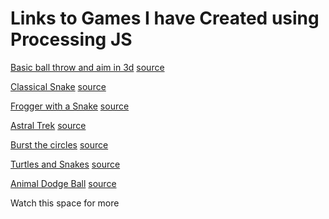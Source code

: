 <html>
<body>

<h1>Links to Games I have Created using Processing JS</h1>
  

<p><a href="http://ameya0111.github.io/games/3dballthrow.html">Basic ball throw and aim in 3d</a> <a href="https://github.com/ameya0111/games/blob/main/3dballthrow.pde">source</a> 
</p>  
<p><a href="http://ameya0111.github.io/games/snakeGame.html">Classical Snake</a> 
<a href="https://github.com/ameya0111/games/blob/main/hello-web.pde">source</a> 
</p>

<p><a href="http://ameya0111.github.io/games/snakerr.html">Frogger with a Snake</a> <a href="https://github.com/ameya0111/games/blob/main/Snakerr.pde">source</a> 
</p>

<p><a href="http://ameya0111.github.io/games/AstralTrek.html">Astral Trek</a>
<a href="https://github.com/ameya0111/games/blob/main/AstralTrek.pde">source</a> </p>

<p><a href="http://ameya0111.github.io/games/burstingCircles.html">Burst the circles</a>
<a href="https://github.com/ameya0111/games/blob/main/burstingCircles.pde">source</a> </p>

<p><a href="http://ameya0111.github.io/games/turtles.html">Turtles and Snakes</a> 
<a href="https://github.com/ameya0111/games/blob/main/turtles.js">source</a> </p>

<p><a href="http://ameya0111.github.io/games/dodgeBall.html">Animal Dodge Ball</a> 
<a href="https://github.com/ameya0111/games/blob/main/dodgeBall.js">source</a> </p>  
  

  
  
<p>Watch this space for more</p>

</body>
</html>

